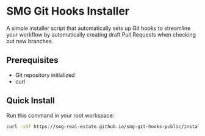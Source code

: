 # SMG Git Hooks Installer

A simple installer script that automatically sets up Git hooks to streamline your workflow by automatically creating draft Pull Requests when checking out new branches.

## Prerequisites

- Git repository initialized
- curl

## Quick Install

Run this command in your root workspace:

```bash
curl -sSf https://smg-real-estate.github.io/smg-git-hooks-public/install.sh | sh
```
